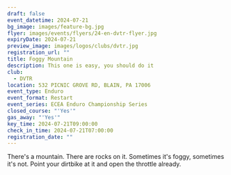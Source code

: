 ```yaml
---
draft: false
event_datetime: 2024-07-21
bg_image: images/feature-bg.jpg
flyer: images/events/flyers/24-en-dvtr-flyer.jpg
expiryDate: 2024-07-21
preview_image: images/logos/clubs/dvtr.jpg
registration_url: ""
title: Foggy Mountain
description: This one is easy, you should do it
club:
  - DVTR
location: 532 PICNIC GROVE RD, BLAIN, PA 17006
event_type: Enduro
event_format: Restart
event_series: ECEA Enduro Championship Series
closed_course: "'Yes'"
gas_away: "'Yes'"
key_time: 2024-07-21T09:00:00
check_in_time: 2024-07-21T07:00:00
registration_date: ""
---
```


There's a mountain. There are rocks on it. Sometimes it's foggy, sometimes it's not. Point your dirtbike at it and open the throttle already.